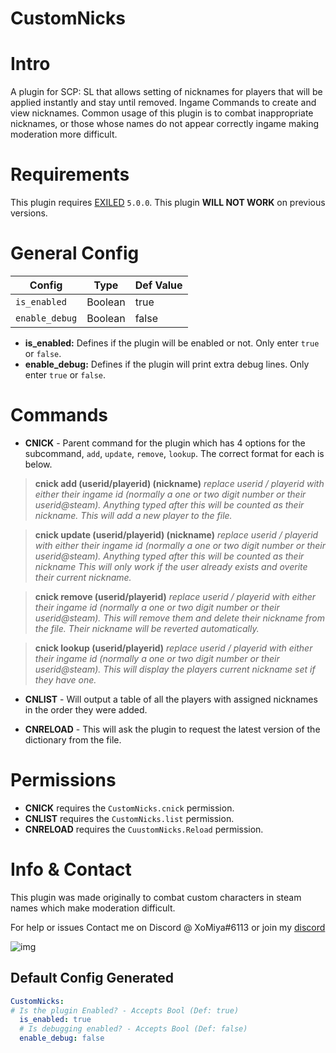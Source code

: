 # CustomNicks

<h1>Intro</h1>

A plugin for SCP: SL that allows setting of nicknames for players that will be applied instantly and stay until removed. Ingame Commands to create and view nicknames. Common usage of this plugin is to combat inappropriate nicknames, or those whose names do not appear correctly ingame making moderation more difficult.

<h1>Requirements</h1>

This plugin requires [EXILED](https://github.com/Exiled-Team/EXILED/releases "Exiled Releases") `5.0.0`.
This plugin **WILL NOT WORK** on previous versions.
<h1>General Config</h1>

| Config  | Type | Def Value |
| ------------- | ------------- | ------------- |
| `is_enabled`  | Boolean  | true  |
| `enable_debug`  | Boolean  | false  |

* **is_enabled:** Defines if the plugin will be enabled or not. Only enter `true` or `false`.
* **enable_debug:** Defines if the plugin will print extra debug lines. Only enter `true` or `false`.


<h1>Commands</h1>

* **CNICK** - Parent command for the plugin which has 4 options for the subcommand, `add`, `update`, `remove`, `lookup`. The correct format for each is below.
> **cnick add (userid/playerid) (nickname)** *replace userid / playerid with either their ingame id (normally a one or two digit number or their userid@steam). Anything typed after this will be counted as their nickname. This will add a new player to the file.*

> **cnick update (userid/playerid) (nickname)** *replace userid / playerid with either their ingame id (normally a one or two digit number or their userid@steam). Anything typed after this will be counted as their nickname This will only work if the user already exists and overite their current nickname.*

> **cnick remove (userid/playerid)** *replace userid / playerid with either their ingame id (normally a one or two digit number or their userid@steam). This will remove them and delete their nickname from the file. Their nickname will be reverted automatically.*

> **cnick lookup (userid/playerid)** *replace userid / playerid with either their ingame id (normally a one or two digit number or their userid@steam). This will display the players current nickname set if they have one.*

* **CNLIST** - Will output a table of all the players with assigned nicknames in the order they were added.

* **CNRELOAD** - This will ask the plugin to request the latest version of the dictionary from the file.

<h1>Permissions</h1>

* **CNICK** requires the `CustomNicks.cnick` permission.
* **CNLIST** requires the `CustomNicks.list` permission.
* **CNRELOAD** requires the `CuustomNicks.Reload` permission.

<h1>Info & Contact</h1>

This plugin was made originally to combat custom characters in steam names which make moderation difficult.

For help or issues Contact me on Discord @ XoMiya#6113 or join my [discord](https://discord.gg/js4W9M5Csq "XoMiya's Kitchen")

![img](https://img.shields.io/github/downloads/XoMiya-WPC/CustomNicks/total?style=for-the-badge)

<h2>Default Config Generated</h2>

```yaml
CustomNicks:
# Is the plugin Enabled? - Accepts Bool (Def: true)
  is_enabled: true
  # Is debugging enabled? - Accepts Bool (Def: false)
  enable_debug: false
```
